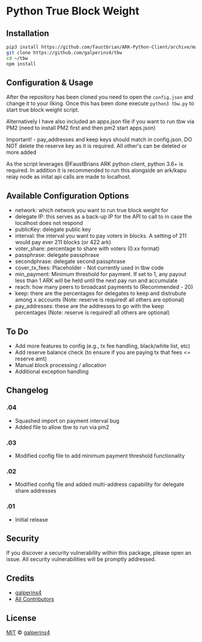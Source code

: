 # Python True Block Weight

## Installation

```sh
pip3 install https://github.com/faustbrian/ARK-Python-Client/archive/master.zip
git clone https://github.com/galperins4/tbw
cd ~/tbw
npm install
```

## Configuration & Usage

After the repository has been cloned you need to open the `config.json` and change it to your liking. Once this has been done execute `python3 tbw.py` to start true block weight script.

Alternatively I have also included an apps.json file if you want to run tbw via PM2 (need to install PM2 first and then pm2 start apps.json)

Important! - pay_addresses and keep keys should match in config.json. DO NOT delete the reserve key as it is required. All other's can be deleted or more added

As the script leverages @FaustBrians ARK python client, python 3.6+ is required. In addition it is recommended to run this alongside an ark/kapu reiay node as inital api calls are made to localhost.

## Available Configuration Options
- network: which network you want to run true block weight for
- delegate IP: this serves as a back-up IP for the API to call to in case the localhost does not respond
- publicKey: delegate public key
- interval:  the interval you want to pay voters in blocks. A setting of 211 would pay ever 211 blocks (or 422 ark)
- voter_share: percentage to share with voters (0.xx format)
- passphrase: delegate passphrase
- secondphrase: delegate second passphrase
- cover_tx_fees: Placeholder - Not currently used in tbw code
- min_payment: Minimum threshold for payment. If set to 1, any payout less than 1 ARK will be held until the next pay run and accumulate
- reach: how many peers to broadcast payments to (Recommended - 20)
- keep: there are the percentages for delegates to keep and distrubute among x accounts (Note: reserve is required! all others are optional)
- pay_addresses: these are the addresses to go with the keep percentages (Note: reserve is required! all others are optional)


## To Do

- Add more features to config (e.g., tx fee handling, black/white list, etc)
- Add reserve balance check (to ensure if you are paying tx that fees <= reserve amt)
- Manual block processing / allocation
- Additional exception handling

## Changelog

### .04
- Squashed import on payment interval bug
- Added file to allow tbw to run via pm2 

### .03
- Modified config file to add minimum payment threshold functionality

### .02
- Modified config file and added multi-address capability for delegate share addresses

### .01
- Initial release

## Security

If you discover a security vulnerability within this package, please open an issue. All security vulnerabilities will be promptly addressed.

## Credits

- [galperins4](https://github.com/galperins4)
- [All Contributors](../../contributors)

## License

[MIT](LICENSE) © [galperins4](https://github.com/galperins4)





